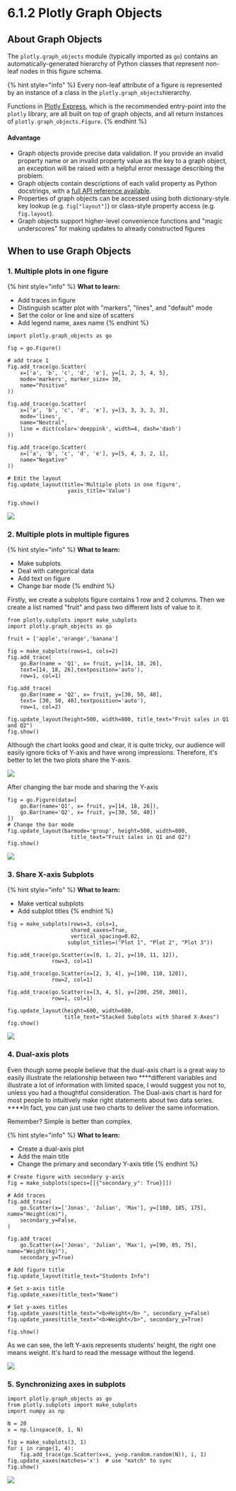 # 6.1.2 Plotly Graph Objects

## About Graph Objects

The `plotly.graph_objects` module \(typically imported as `go`\) contains an automatically-generated hierarchy of Python classes that represent non-leaf nodes in this figure schema. 

{% hint style="info" %}
Every non-leaf attribute of a figure is represented by an instance of a class in the `plotly.graph_objects`hierarchy.

Functions in [Plotly Express](https://plotly.com/python/plotly-express/), which is the recommended entry-point into the `plotly` library, are all built on top of graph objects, and all return instances of `plotly.graph_objects.Figure`.
{% endhint %}

#### Advantage

* Graph objects provide precise data validation. If you provide an invalid property name or an invalid property value as the key to a graph object, an exception will be raised with a helpful error message describing the problem.
* Graph objects contain descriptions of each valid property as Python docstrings, with a [full API reference available](https://plotly.com/python-api-reference/). 
* Properties of graph objects can be accessed using both dictionary-style key lookup \(e.g. `fig["layout"]`\) or class-style property access \(e.g. `fig.layout`\).
* Graph objects support higher-level convenience functions and "magic underscores" for making updates to already constructed figures

## When to use Graph Objects 

### **1. Multiple plots in one figure**

{% hint style="info" %}
**What to learn:**

* Add traces in figure
* Distinguish scatter plot with  "markers", "lines", and "default" mode 
* Set the color or line and size of scatters
* Add legend name, axes name
{% endhint %}

```text
import plotly.graph_objects as go

fig = go.Figure()

# add trace 1
fig.add_trace(go.Scatter(
    x=['a', 'b', 'c', 'd', 'e'], y=[1, 2, 3, 4, 5],
    mode='markers', marker_size= 30,
    name="Positive"
))

fig.add_trace(go.Scatter(
    x=['a', 'b', 'c', 'd', 'e'], y=[3, 3, 3, 3, 3],
    mode='lines',
    name="Neutral",
    line = dict(color='deeppink', width=4, dash='dash')
))

fig.add_trace(go.Scatter(
    x=['a', 'b', 'c', 'd', 'e'], y=[5, 4, 3, 2, 1],
    name="Negative"
))

# Edit the layout
fig.update_layout(title='Multiple plots in one figure',
                   yaxis_title='Value')

fig.show()
```

![](../../.gitbook/assets/screenshot-2020-07-23-at-02.35.12.png)

### **2. Multiple plots in multiple figures**

{% hint style="info" %}
**What to learn:**

* Make subplots
* Deal with categorical data
* Add text on figure
* Change bar mode
{% endhint %}

Firstly, we create a subplots figure contains 1 row and 2 columns. Then we create a list named "fruit" and pass two different lists of value to it. 

```text
from plotly.subplots import make_subplots
import plotly.graph_objects as go

fruit = ['apple','orange','banana']

fig = make_subplots(rows=1, cols=2)
fig.add_trace(
    go.Bar(name = 'Q1', x= fruit, y=[14, 18, 26],  
    text=[14, 18, 26],textposition='auto'),
    row=1, col=1)

fig.add_trace(
    go.Bar(name = 'Q2', x= fruit, y=[30, 50, 40], 
    text= [30, 50, 40],textposition='auto'),
    row=1, col=2)

fig.update_layout(height=500, width=800, title_text="Fruit sales in Q1 and Q2")
fig.show()
```

Although the chart looks good and clear, it is quite tricky, our audience will easily ignore ticks of Y-axis and have wrong impressions. Therefore, it's better to let the two plots share the Y-axis.

![](../../.gitbook/assets/screenshot-2020-07-23-at-02.44.09.png)

After changing the bar mode and sharing the Y-axis 

```text
fig = go.Figure(data=[
    go.Bar(name='Q1', x= fruit, y=[14, 18, 26]),
    go.Bar(name='Q2', x= fruit, y=[30, 50, 40])
])
# Change the bar mode
fig.update_layout(barmode='group', height=500, width=800, 
                    title_text="Fruit sales in Q1 and Q2")
fig.show()
```

![](../../.gitbook/assets/screenshot-2020-07-23-at-02.42.06.png)

### 3. Share X-axis Subplots

{% hint style="info" %}
**What to learn:**

* Make vertical subplots
* Add subplot titles
{% endhint %}

```text
fig = make_subplots(rows=3, cols=1, 
                    shared_xaxes=True, 
                    vertical_spacing=0.02,
                   subplot_titles=("Plot 1", "Plot 2", "Plot 3"))

fig.add_trace(go.Scatter(x=[0, 1, 2], y=[10, 11, 12]),
              row=3, col=1)

fig.add_trace(go.Scatter(x=[2, 3, 4], y=[100, 110, 120]),
              row=2, col=1)

fig.add_trace(go.Scatter(x=[3, 4, 5], y=[200, 250, 300]),
              row=1, col=1)

fig.update_layout(height=600, width=600,
                  title_text="Stacked Subplots with Shared X-Axes")
fig.show()
```

![](../../.gitbook/assets/newplot-1-.png)

### 4. Dual-axis plots

Even though some people believe that the dual-axis chart is a great way to easily illustrate the relationship between two ****different variables and illustrate a lot of information with limited space,  I  would suggest you not to, unless you had a thoughtful consideration. The Dual-axis chart is hard for most people to intuitively make right statements about two data series. ****In fact, you can just use two charts to deliver the same information. 

Remember? Simple is better than complex. 

{% hint style="info" %}
**What to learn:**

* Create a dual-axis plot
* Add the main title
* Change the primary and secondary Y-axis title
{% endhint %}

```text
# Create figure with secondary y-axis
fig = make_subplots(specs=[[{"secondary_y": True}]])

# Add traces
fig.add_trace(
    go.Scatter(x=['Jonas', 'Julian', 'Max'], y=[180, 185, 175], name="Height(cm)"),
    secondary_y=False,
)

fig.add_trace(
    go.Scatter(x=['Jonas', 'Julian', 'Max'], y=[90, 85, 75], name="Weight(kg)"),
    secondary_y=True)

# Add figure title
fig.update_layout(title_text="Students Info")

# Set x-axis title
fig.update_xaxes(title_text="Name")

# Set y-axes titles
fig.update_yaxes(title_text="<b>Height</b> ", secondary_y=False)
fig.update_yaxes(title_text="<b>Weight</b>", secondary_y=True)

fig.show()
```

As we can see, the left Y-axis represents students' height, the right one means weight. It's hard to read the message without the legend.

![](../../.gitbook/assets/screenshot-2020-07-23-at-03.40.51.png)

### 5. Synchronizing axes in subplots

```text
import plotly.graph_objects as go
from plotly.subplots import make_subplots
import numpy as np

N = 20
x = np.linspace(0, 1, N)

fig = make_subplots(3, 1)
for i in range(1, 4):
    fig.add_trace(go.Scatter(x=x, y=np.random.random(N)), i, 1)
fig.update_xaxes(matches='x')  # use "match" to sync
fig.show()
```

![](../../.gitbook/assets/sync.gif)

